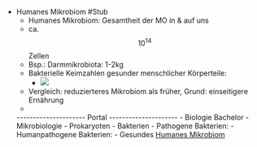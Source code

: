 - Humanes Mikrobiom #Stub
    - Humanes Mikrobiom: Gesamtheit der MO in & auf uns   
    - ca. $$ 10^{14} $$ Zellen
    - Bsp.: Darmmikrobiota: 1-2kg
    - Bakterielle Keimzahlen gesunder menschlicher Körperteile:
        - ![](https://remnote-user-data.s3.amazonaws.com/TAz0tKTuWo5pXCkj895GlKN-XpC7ElQ6-Y0964TXB51YA1440_ydvD4bOJQmlb-PLuTVb7hw4yib3C2RqytDNbrLzTxwPrtp7y2mvGYy37kc0Ug8Cuhyucb1PY1dH7FS)
    - Vergleich: reduzierteres Mikrobiom als früher, Grund: einseitigere Ernährung
    - 
    --------------------- Portal ---------------------
        - Biologie Bachelor
            - Mikrobiologie
                - Prokaryoten
                    - Bakterien
                        - Pathogene Bakterien:
                            - Humanpathogene Bakterien:
                                - Gesundes [Humanes Mikrobiom](%F0%9F%93%82Unfertiges/Mikrobiologie/Humanes-Mikrobiom.md)
